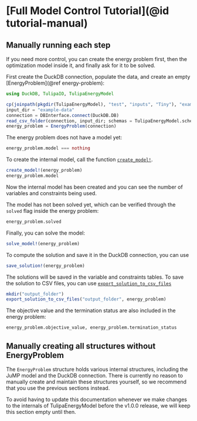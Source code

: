 # [Full Model Control Tutorial](@id tutorial-manual)

## Manually running each step

If you need more control, you can create the energy problem first, then the optimization model inside it, and finally ask for it to be solved.

First create the DuckDB connection, populate the data, and create an empty [EnergyProblem](@ref energy-problem):

```julia @example basics
using DuckDB, TulipaIO, TulipaEnergyModel

cp(joinpath(pkgdir(TulipaEnergyModel), "test", "inputs", "Tiny"), "example-data") # Copy the path to the test folder
input_dir = "example-data"
connection = DBInterface.connect(DuckDB.DB)
read_csv_folder(connection, input_dir; schemas = TulipaEnergyModel.schema_per_table_name)
energy_problem = EnergyProblem(connection)
```

The energy problem does not have a model yet:

```julia @example basics
energy_problem.model === nothing
```

To create the internal model, call the function [`create_model!`](@ref).

```julia @example basics
create_model!(energy_problem)
energy_problem.model
```

Now the internal model has been created and you can see the number of variables and constraints being used.

The model has not been solved yet, which can be verified through the `solved` flag inside the energy problem:

```julia @example basics
energy_problem.solved
```

Finally, you can solve the model:

```julia @example basics
solve_model!(energy_problem)
```

To compute the solution and save it in the DuckDB connection, you can use

```julia @example basics
save_solution!(energy_problem)
```

The solutions will be saved in the variable and constraints tables.
To save the solution to CSV files, you can use [`export_solution_to_csv_files`](@ref)

```julia @example basics
mkdir("output_folder")
export_solution_to_csv_files("output_folder", energy_problem)
```

The objective value and the termination status are also included in the energy problem:

```julia @example basics
energy_problem.objective_value, energy_problem.termination_status
```

## Manually creating all structures without EnergyProblem

The `EnergyProblem` structure holds various internal structures, including the JuMP model and the DuckDB connection.
There is currently no reason to manually create and maintain these structures yourself, so we recommend that you use the previous sections instead.

To avoid having to update this documentation whenever we make changes to the internals of TulipaEnergyModel before the v1.0.0 release, we will keep this section empty until then.
